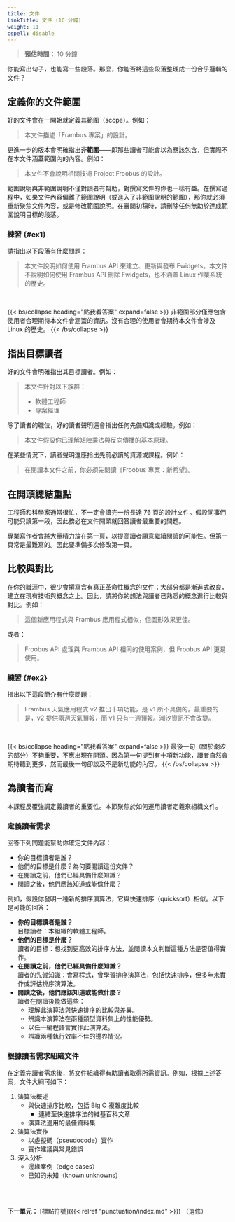 ```yaml
---
title: 文件
linkTitle: 文件 (10 分鐘)
weight: 11
cspell: disable
---
```


> **預估時間：** 10 分鐘

你能寫出句子，也能寫一些段落。那麼，你能否將這些段落整理成一份合乎邏輯的文件？

## 定義你的文件範圍

好的文件會在一開始就定義其範圍（scope）。例如：

> 本文件描述「Frambus 專案」的設計。

更進一步的版本會明確指出**非範圍**——即那些讀者可能會以為應該包含，但實際不在本文件涵蓋範圍內的內容。例如：

> 本文件不會說明相關技術 Project Froobus 的設計。

範圍說明與非範圍說明不僅對讀者有幫助，對撰寫文件的你也一樣有益。在撰寫過程中，如果文件內容偏離了範圍說明（或進入了非範圍說明的範圍），那你就必須重新聚焦文件內容，或是修改範圍說明。在審閱初稿時，請刪除任何無助於達成範圍說明目標的段落。

### 練習 {#ex1}

請指出以下段落有什麼問題：

> 本文件說明如何使用 Frambus API 來建立、更新與發布 Fwidgets。本文件不說明如何使用 Frambus API 刪除 Fwidgets，也不涵蓋 Linux 作業系統的歷史。

<br />

{{< bs/collapse heading="點我看答案" expand=false >}}
非範圍部分僅應包含使用者合理期待本文件會涵蓋的資訊。沒有合理的使用者會期待本文件會涉及 Linux 的歷史。
{{< /bs/collapse >}}

## 指出目標讀者

好的文件會明確指出其目標讀者。例如：

> 本文件針對以下族群：
>
> * 軟體工程師
> * 專案經理

除了讀者的職位，好的讀者聲明還會指出任何先備知識或經驗。例如：

> 本文件假設你已理解矩陣乘法與反向傳播的基本原理。

在某些情況下，讀者聲明還應指出先前必讀的資源或課程。例如：

> 在閱讀本文件之前，你必須先閱讀《Froobus 專案：新希望》。

## 在開頭總結重點

工程師和科學家通常很忙，不一定會讀完一份長達 76 頁的設計文件。假設同事們可能只讀第一段，因此務必在文件開頭就回答讀者最重要的問題。

專業寫作者會將大量精力放在第一頁，以提高讀者願意繼續閱讀的可能性。但第一頁常是最難寫的。因此要準備多次修改第一頁。

## 比較與對比

在你的職涯中，很少會撰寫含有真正革命性概念的文件；大部分都是漸進式改良，建立在現有技術與概念之上。因此，請將你的想法與讀者已熟悉的概念進行比較與對比。例如：

> 這個新應用程式與 Frambus 應用程式相似，但圖形效果更佳。

或者：

> Froobus API 處理與 Frambus API 相同的使用案例，但 Froobus API 更易使用。

### 練習 {#ex2}

指出以下這段簡介有什麼問題：

> Frambus 天氣應用程式 v2 推出十項功能，是 v1 所不具備的。最重要的是，v2 提供兩週天氣預報，而 v1 只有一週預報。潮汐資訊不會改變。

<br />

{{< bs/collapse heading="點我看答案" expand=false >}}
最後一句（關於潮汐的部分）不夠重要，不應出現在開頭。因為第一句提到有十項新功能，讀者自然會期待聽到更多，然而最後一句卻談及不是新功能的內容。
{{< /bs/collapse >}}

## 為讀者而寫

本課程反覆強調定義讀者的重要性。本節聚焦於如何運用讀者定義來組織文件。

### 定義讀者需求

回答下列問題能幫助你確定文件內容：

* 你的目標讀者是誰？
* 他們的目標是什麼？為何要閱讀這份文件？
* 在閱讀之前，他們已經具備什麼知識？
* 閱讀之後，他們應該知道或能做什麼？

例如，假設你發明一種新的排序演算法，它與快速排序（quicksort）相似。以下是可能的回答：

* **你的目標讀者是誰？** <br />目標讀者：本組織的軟體工程師。
* **他們的目標是什麼？** <br />讀者的目標：想找到更高效的排序方法，並閱讀本文判斷這種方法是否值得實作。
* **在閱讀之前，他們已經具備什麼知識？** <br />讀者的先備知識：會寫程式，曾學習排序演算法，包括快速排序，但多年未實作或評估排序演算法。
* **閱讀之後，他們應該知道或能做什麼？** <br />讀者在閱讀後能做這些：
  * 理解此演算法與快速排序的比較與差異。
  * 辨識本演算法在兩種類型資料集上的性能優勢。
  * 以任一編程語言實作此演算法。
  * 辨識兩種執行效率不佳的邊界情況。

### 根據讀者需求組織文件

在定義完讀者需求後，將文件組織得有助讀者取得所需資訊。例如，根據上述答案，文件大綱可如下：

1. 演算法概述
   * 與快速排序比較，包括 Big O 複雜度比較
     * 連結至快速排序法的維基百科文章
   * 演算法適用的最佳資料集
2. 演算法實作
   * 以虛擬碼（pseudocode）實作
   * 實作建議與常見錯誤
3. 深入分析
   * 邊緣案例（edge cases）
   * 已知的未知（known unknowns）

<br /><br />

**下一單元：** [標點符號]({{< relref "punctuation/index.md" >}}) （選修）
